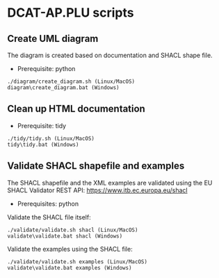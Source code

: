 # DCAT-AP.PLU scripts

## Create UML diagram

The diagram is created based on documentation and SHACL shape file.
* Prerequisite: python

```
./diagram/create_diagram.sh (Linux/MacOS)
diagram\create_diagram.bat (Windows)
```

## Clean up HTML documentation


* Prerequisite: tidy

```
./tidy/tidy.sh (Linux/MacOS)
tidy\tidy.bat (Windows)
```


## Validate SHACL shapefile and examples

The SHACL shapefile and the XML examples are validated using the EU SHACL Validator REST API: https://www.itb.ec.europa.eu/shacl

* Prerequisites: python

Validate the SHACL file itself:
```
./validate/validate.sh shacl (Linux/MacOS)
validate\validate.bat shacl (Windows)
```

Validate the examples using the SHACL file:
```
./validate/validate.sh examples (Linux/MacOS)
validate\validate.bat examples (Windows)
```
